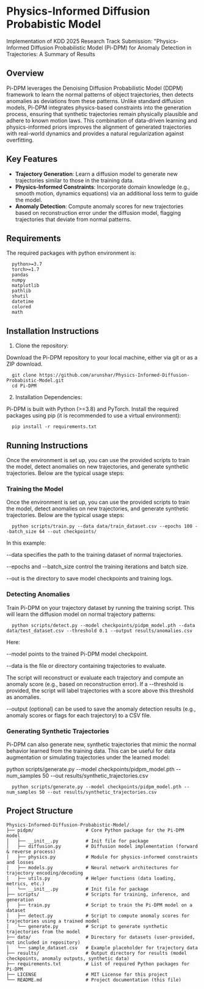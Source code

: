 # Physics-Informed Diffusion Probabistic Model
 Implementation of KDD 2025 Research Track Submission: "Physics-Informed Diffusion Probabilistic Model (Pi-DPM) for Anomaly Detection in Trajectories: A Summary of Results

## Overview
Pi-DPM leverages the Denoising Diffusion Probabilistic Model (DDPM) framework to learn the normal patterns of object trajectories, then detects anomalies as deviations from these patterns. Unlike standard diffusion models, Pi-DPM integrates physics-based constraints into the generation process, ensuring that synthetic trajectories remain physically plausible and adhere to known motion laws. This combination of data-driven learning and physics-informed priors improves the alignment of generated trajectories with real-world dynamics and provides a natural regularization against overfitting.

## Key Features

- **Trajectory Generation**: Learn a diffusion model to generate new trajectories similar to those in the training data.
- **Physics-Informed Constraints**: Incorporate domain knowledge (e.g., smooth motion, dynamics equations) via an additional loss term to guide the model.
- **Anomaly Detection**: Compute anomaly scores for new trajectories based on reconstruction error under the diffusion model, flagging trajectories that deviate from normal patterns.

## Requirements

The required packages with python environment is:

      python>=3.7
      torch>=1.7
      pandas
      numpy
      matplotlib
      pathlib
      shutil
      datetime
      colored
      math

## Installation Instructions

1. Clone the repository: 

Download the Pi-DPM repository to your local machine, either via git or as a ZIP download.

      git clone https://github.com/arunshar/Physics-Informed-Diffusion-Probabistic-Model.git
      cd Pi-DPM

2. Installation Dependencies: 

Pi-DPM is built with Python (>=3.8) and PyTorch. Install the required packages using pip (it is recommended to use a virtual environment):

      pip install -r requirements.txt

## Running Instructions

Once the environment is set up, you can use the provided scripts to train the model, detect anomalies on new trajectories, and generate synthetic trajectories. Below are the typical usage steps:

### Training the Model

Once the environment is set up, you can use the provided scripts to train the model, detect anomalies on new trajectories, and generate synthetic trajectories. Below are the typical usage steps:

      python scripts/train.py --data data/train_dataset.csv --epochs 100 --batch_size 64 --out checkpoints/							

In this example:

--data specifies the path to the training dataset of normal trajectories.

--epochs and --batch_size control the training iterations and batch size.

--out is the directory to save model checkpoints and training logs.


### Detecting Anomalies

Train Pi-DPM on your trajectory dataset by running the training script. This will learn the diffusion model on normal trajectory patterns:

	  python scripts/detect.py --model checkpoints/pidpm_model.pth --data data/test_dataset.csv --threshold 0.1 --output results/anomalies.csv						

Here:

--model points to the trained Pi-DPM model checkpoint.

--data is the file or directory containing trajectories to evaluate.

The script will reconstruct or evaluate each trajectory and compute an anomaly score (e.g., based on reconstruction error). If a --threshold is provided, the script will label trajectories with a score above this threshold as anomalies.

--output (optional) can be used to save the anomaly detection results (e.g., anomaly scores or flags for each trajectory) to a CSV file.

### Generating Synthetic Trajectories

Pi-DPM can also generate new, synthetic trajectories that mimic the normal behavior learned from the training data. This can be useful for data augmentation or simulating trajectories under the learned model:

python scripts/generate.py --model checkpoints/pidpm_model.pth --num_samples 50 --out results/synthetic_trajectories.csv

      python scripts/generate.py --model checkpoints/pidpm_model.pth --num_samples 50 --out results/synthetic_trajectories.csv


## Project Structure
```text
Physics-Informed-Diffusion-Probabistic-Model/
├── pidpm/                   # Core Python package for the Pi-DPM model
│   ├── __init__.py          # Init file for package
│   ├── diffusion.py         # Diffusion model implementation (forward & reverse process)
│   ├── physics.py           # Module for physics-informed constraints and losses
│   ├── models.py            # Neural network architectures for trajectory encoding/decoding
│   ├── utils.py             # Helper functions (data loading, metrics, etc.)
│   └── __init__.py          # Init file for package
├── scripts/                 # Scripts for training, inference, and generation
│   ├── train.py             # Script to train the Pi-DPM model on a dataset
│   ├── detect.py            # Script to compute anomaly scores for trajectories using a trained model
│   └── generate.py          # Script to generate synthetic trajectories from the model
├── data/                    # Directory for datasets (user-provided, not included in repository)
│   └── sample_dataset.csv   # Example placeholder for trajectory data
├── results/                 # Output directory for results (model checkpoints, anomaly outputs, synthetic data)
├── requirements.txt         # List of required Python packages for Pi-DPM
├── LICENSE                  # MIT License for this project
└── README.md                # Project documentation (this file)
																															